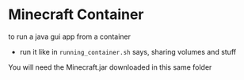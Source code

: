 # Minecraft Container

to run a java gui app from a container

- run it like in `running_container.sh` says, sharing volumes and stuff

You will need the Minecraft.jar downloaded in this same folder
